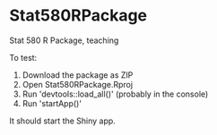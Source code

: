 # Stat580RPackage
Stat 580 R Package, teaching 

To test:
1) Download the package as ZIP
2) Open Stat580RPackage.Rproj
3) Run 'devtools::load_all()' (probably in the console)
4) Run 'startApp()'

It should start the Shiny app. 
